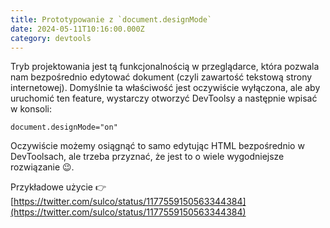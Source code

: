 ```yaml
---
title: Prototypowanie z `document.designMode`
date: 2024-05-11T10:16:00.000Z
category: devtools
---
```


Tryb projektowania jest tą funkcjonalnością w przeglądarce, która pozwala nam bezpośrednio edytować dokument (czyli zawartość tekstową strony internetowej). Domyślnie ta właściwość jest oczywiście wyłączona, ale aby uruchomić ten feature, wystarczy otworzyć DevToolsy a następnie wpisać w konsoli:

```
document.designMode="on"
```

Oczywiście możemy osiągnąć to samo edytując HTML bezpośrednio w DevToolsach, ale trzeba przyznać, że jest to o wiele wygodniejsze rozwiązanie 😉.

Przykładowe użycie 👉 [https://twitter.com/sulco/status/1177559150563344384](https://twitter.com/sulco/status/1177559150563344384)
